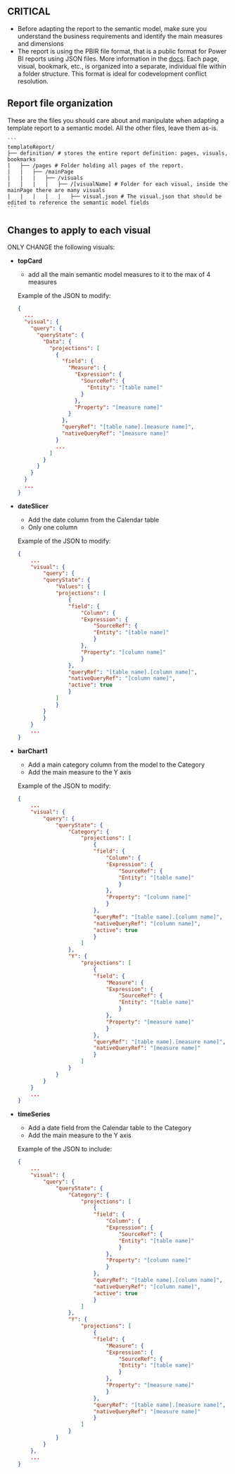 ## CRITICAL

- Before adapting the report to the semantic model, make sure you understand the business requirements and identify the main measures and dimensions
- The report is using the PBIR file format, that is a public format for Power BI reports using JSON files. More information in the [docs](https://learn.microsoft.com/en-us/power-bi/developer/projects/projects-report?tabs=v2%2Cdesktop#pbir-format). Each page, visual, bookmark, etc., is organized into a separate, individual file within a folder structure. This format is ideal for codevelopment conflict resolution.

## Report file organization

These are the files you should care about and manipulate when adapting a template report to a semantic model. All the other files, leave them as-is.

    ```
    templateReport/
    ├── definition/ # stores the entire report definition: pages, visuals, bookmarks
    |   ├── /pages # Folder holding all pages of the report.
    |   |   ├── /mainPage
    |   |   |   ├── /visuals
    |   |   |   |   ├── /[visualName] # Folder for each visual, inside the mainPage there are many visuals
    |   |   |   |   |   ├── visual.json # The visual.json that should be edited to reference the semantic model fields
    ```


## Changes to apply to each visual

ONLY CHANGE the following visuals:

- **topCard**
  
  - add all the main semantic model measures to it to the max of 4 measures

  Example of the JSON to modify:

  ```json
  {
    ...
    "visual": {
      "query": {
        "queryState": {
          "Data": {
            "projections": [
              {
                "field": {
                  "Measure": {
                    "Expression": {
                      "SourceRef": {
                        "Entity": "[table name]"
                      }
                    },
                    "Property": "[measure name]"
                  }
                },
                "queryRef": "[table name].[measure name]",
                "nativeQueryRef": "[measure name]"
              }
              ...            
            ]
          }
        }
      }   
    }
    ...
  }
  ```

- **dateSlicer**

    - Add the date column from the Calendar table
    - Only one column

    Example of the JSON to modify:

    ```json
    { 
        ...
        "visual": {    
            "query": {
            "queryState": {
                "Values": {
                "projections": [
                    {
                    "field": {
                        "Column": {
                        "Expression": {
                            "SourceRef": {
                            "Entity": "[table name]"
                            }
                        },
                        "Property": "[column name]"
                        }
                    },
                    "queryRef": "[table name].[column name]",
                    "nativeQueryRef": "[column name]",
                    "active": true
                    }
                ]
                }
            }
            }
        }
        ...  
    }
    ```

- **barChart1**

    - Add a main category column from the model to the Category
    - Add the main measure to the Y axis    

    Example of the JSON to modify:

    ```json
    { 
        ...
        "visual": {    
            "query": {
                "queryState": {
                    "Category": {
                        "projections": [
                            {
                            "field": {
                                "Column": {
                                "Expression": {
                                    "SourceRef": {
                                    "Entity": "[table name]"
                                    }
                                },
                                "Property": "[column name]"
                                }
                            },
                            "queryRef": "[table name].[column name]",
                            "nativeQueryRef": "[column name]",
                            "active": true
                            }
                        ]
                    },
                    "Y": {
                        "projections": [
                            {
                            "field": {
                                "Measure": {
                                "Expression": {
                                    "SourceRef": {
                                    "Entity": "[table name]"
                                    }
                                },
                                "Property": "[measure name]"
                                }
                            },
                            "queryRef": "[table name].[measure name]",
                            "nativeQueryRef": "[measure name]"
                            }
                        ]
                    }
                }
            }
        }
        ...  
    }
    ```

- **timeSeries**

    - Add a date field from the Calendar table to the Category    
    - Add the main measure to the Y axis    

    Example of the JSON to include:

    ```json
    { 
        ...
        "visual": {            
            "query": {
                "queryState": {
                    "Category": {
                        "projections": [
                            {
                            "field": {
                                "Column": {
                                "Expression": {
                                    "SourceRef": {
                                    "Entity": "[table name]"
                                    }
                                },
                                "Property": "[column name]"
                                }
                            },
                            "queryRef": "[table name].[column name]",
                            "nativeQueryRef": "[column name]",
                            "active": true
                            }
                        ]
                    },
                    "Y": {
                        "projections": [
                            {
                            "field": {
                                "Measure": {
                                "Expression": {
                                    "SourceRef": {
                                    "Entity": "[table name]"
                                    }
                                },
                                "Property": "[measure name]"
                                }
                            },
                            "queryRef": "[table name].[measure name]",
                            "nativeQueryRef": "[measure name]"
                            }
                        ]
                    }
                }
            }            
        },
        ...  
    }
    ```